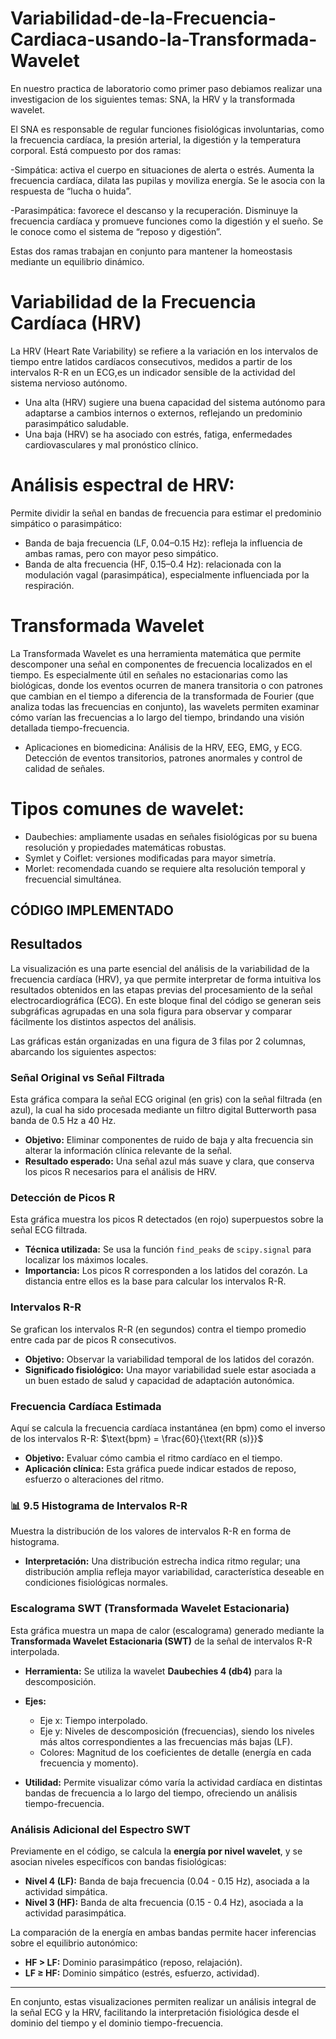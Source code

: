 # Variabilidad-de-la-Frecuencia-Cardiaca-usando-la-Transformada-Wavelet
En nuestro practica de laboratorio como primer paso debiamos realizar una investigacion de los siguientes temas: SNA, la HRV y la transformada wavelet.

 El SNA es responsable de regular funciones fisiológicas involuntarias, como la frecuencia cardíaca, la presión arterial, la digestión y la temperatura corporal. Está compuesto por dos ramas:

-Simpática:  activa el cuerpo en situaciones de alerta o estrés. Aumenta la frecuencia cardíaca, dilata las pupilas y moviliza energía. Se le asocia con la respuesta de “lucha o huida”.

-Parasimpática: favorece el descanso y la recuperación. Disminuye la frecuencia cardíaca y promueve funciones como la digestión y el sueño. Se le conoce como el sistema de “reposo y digestión”.

Estas dos ramas trabajan en conjunto para mantener la homeostasis mediante un equilibrio dinámico.

# Variabilidad de la Frecuencia Cardíaca (HRV)
La HRV (Heart Rate Variability) se refiere a la variación en los intervalos de tiempo entre latidos cardíacos consecutivos, medidos a partir de los intervalos R-R en un ECG,es un indicador sensible de la actividad del sistema nervioso autónomo.

- Una alta (HRV) sugiere una buena capacidad del sistema autónomo para adaptarse a cambios internos o externos, reflejando un predominio parasimpático saludable.
- Una baja (HRV) se ha asociado con estrés, fatiga, enfermedades cardiovasculares y mal pronóstico clínico.

# Análisis espectral de HRV:
Permite dividir la señal en bandas de frecuencia para estimar el predominio simpático o parasimpático:
- Banda de baja frecuencia (LF, 0.04–0.15 Hz): refleja la influencia de ambas ramas, pero con mayor peso simpático.
- Banda de alta frecuencia (HF, 0.15–0.4 Hz): relacionada con la modulación vagal (parasimpática), especialmente influenciada por la respiración.

# Transformada Wavelet
La Transformada Wavelet es una herramienta matemática que permite descomponer una señal en componentes de frecuencia localizados en el tiempo. Es especialmente útil en señales no estacionarias como las biológicas, donde los eventos ocurren de manera transitoria o con patrones que cambian en el tiempo a diferencia de la transformada de Fourier (que analiza todas las frecuencias en conjunto), las wavelets permiten examinar cómo varían las frecuencias a lo largo del tiempo, brindando una visión detallada tiempo-frecuencia.
- Aplicaciones en biomedicina:
Análisis de la HRV, EEG, EMG, y ECG.
Detección de eventos transitorios, patrones anormales y control de calidad de señales.
# Tipos comunes de wavelet:
- Daubechies: ampliamente usadas en señales fisiológicas por su buena resolución y propiedades matemáticas robustas.
- Symlet y Coiflet: versiones modificadas para mayor simetría.
- Morlet: recomendada cuando se requiere alta resolución temporal y frecuencial simultánea.
## CÓDIGO IMPLEMENTADO 
##  Resultados
La visualización es una parte esencial del análisis de la variabilidad de la frecuencia cardíaca (HRV), ya que permite interpretar de forma intuitiva los resultados obtenidos en las etapas previas del procesamiento de la señal electrocardiográfica (ECG). En este bloque final del código se generan seis subgráficas agrupadas en una sola figura para observar y comparar fácilmente los distintos aspectos del análisis.

Las gráficas están organizadas en una figura de 3 filas por 2 columnas, abarcando los siguientes aspectos:

### Señal Original vs Señal Filtrada

Esta gráfica compara la señal ECG original (en gris) con la señal filtrada (en azul), la cual ha sido procesada mediante un filtro digital Butterworth pasa banda de 0.5 Hz a 40 Hz.

* **Objetivo:** Eliminar componentes de ruido de baja y alta frecuencia sin alterar la información clínica relevante de la señal.
* **Resultado esperado:** Una señal azul más suave y clara, que conserva los picos R necesarios para el análisis de HRV.

### Detección de Picos R

Esta gráfica muestra los picos R detectados (en rojo) superpuestos sobre la señal ECG filtrada.

* **Técnica utilizada:** Se usa la función `find_peaks` de `scipy.signal` para localizar los máximos locales.
* **Importancia:** Los picos R corresponden a los latidos del corazón. La distancia entre ellos es la base para calcular los intervalos R-R.

### Intervalos R-R

Se grafican los intervalos R-R (en segundos) contra el tiempo promedio entre cada par de picos R consecutivos.

* **Objetivo:** Observar la variabilidad temporal de los latidos del corazón.
* **Significado fisiológico:** Una mayor variabilidad suele estar asociada a un buen estado de salud y capacidad de adaptación autonómica.

### Frecuencia Cardíaca Estimada

Aquí se calcula la frecuencia cardíaca instantánea (en bpm) como el inverso de los intervalos R-R:
$\text{bpm} = \frac{60}{\text{RR (s)}}$

* **Objetivo:** Evaluar cómo cambia el ritmo cardíaco en el tiempo.
* **Aplicación clínica:** Esta gráfica puede indicar estados de reposo, esfuerzo o alteraciones del ritmo.

### 📊 9.5 Histograma de Intervalos R-R

Muestra la distribución de los valores de intervalos R-R en forma de histograma.

* **Interpretación:** Una distribución estrecha indica ritmo regular; una distribución amplia refleja mayor variabilidad, característica deseable en condiciones fisiológicas normales.

### Escalograma SWT (Transformada Wavelet Estacionaria)

Esta gráfica muestra un mapa de calor (escalograma) generado mediante la **Transformada Wavelet Estacionaria (SWT)** de la señal de intervalos R-R interpolada.

* **Herramienta:** Se utiliza la wavelet **Daubechies 4 (db4)** para la descomposición.
* **Ejes:**

  * Eje x: Tiempo interpolado.
  * Eje y: Niveles de descomposición (frecuencias), siendo los niveles más altos correspondientes a las frecuencias más bajas (LF).
  * Colores: Magnitud de los coeficientes de detalle (energía en cada frecuencia y momento).
* **Utilidad:** Permite visualizar cómo varía la actividad cardíaca en distintas bandas de frecuencia a lo largo del tiempo, ofreciendo un análisis tiempo-frecuencia.

### Análisis Adicional del Espectro SWT

Previamente en el código, se calcula la **energía por nivel wavelet**, y se asocian niveles específicos con bandas fisiológicas:

* **Nivel 4 (LF):** Banda de baja frecuencia (0.04 - 0.15 Hz), asociada a la actividad simpática.
* **Nivel 3 (HF):** Banda de alta frecuencia (0.15 - 0.4 Hz), asociada a la actividad parasimpática.

La comparación de la energía en ambas bandas permite hacer inferencias sobre el equilibrio autonómico:

* **HF > LF:** Dominio parasimpático (reposo, relajación).
* **LF ≥ HF:** Dominio simpático (estrés, esfuerzo, actividad).

---

En conjunto, estas visualizaciones permiten realizar un análisis integral de la señal ECG y la HRV, facilitando la interpretación fisiológica desde el dominio del tiempo y el dominio tiempo-frecuencia.


